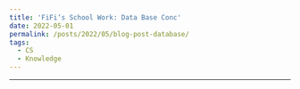 ```yaml
---
title: 'FiFi‘s School Work: Data Base Conc'
date: 2022-05-01
permalink: /posts/2022/05/blog-post-database/
tags:
  - CS
  - Knowledge
---
```



------